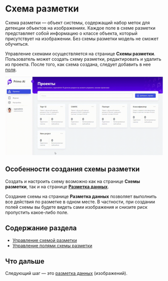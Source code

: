 # Схема разметки

Схема разметки — объект системы, содержащий набор меток для детекции объектов на изображениях. Каждое поле в схеме разметки представляет собой информацию о классе объекта, который присутствует на изображении. Без схемы разметки модель не сможет обучиться.

Управление схемами осуществляется на странице **Схемы разметки**. Пользователь может создать схему разметки, редактировать и удалить из проекта. После того, как схема создана, следует добавить в нее [поля](https://docs.primo-rpa.ru/primo-rpa/primo-rpa-ai-server/glossary#pole).  

![](<../../../../.gitbook/assets1/primo-ai/user-guide/scheme-project-menu.gif>)



## Особенности создания схемы разметки

Создать и настроить схему возможно как на странице **Схемы разметки**, так и на странице [**Разметка данных**](https://docs.primo-rpa.ru/primo-rpa/primo-rpa-ai-server/user/smart-ocr/labeling). 

Создание схемы на странице **Разметка данных** позволяет выполнить все действия по разметке в одном месте. В частности, при создании полей схемы вы будете видеть сами изображения и снизите риск пропустить какое-либо поле.


## Содержание раздела

* [Управление схемой разметки](https://docs.primo-rpa.ru/primo-rpa/primo-rpa-ai-server/user/smart-ocr/schemes/operations-with-schemes)
* [Управление полями схемы разметки](https://docs.primo-rpa.ru/primo-rpa/primo-rpa-ai-server/user/smart-ocr/schemes/operations-with-fiels)

## Что дальше

Следующий шаг — это [разметка данных](https://docs.primo-rpa.ru/primo-rpa/primo-rpa-ai-server/user/smart-ocr/labeling) (изображений).

